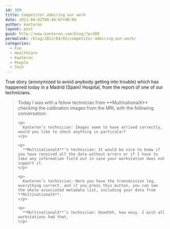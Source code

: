 ```yaml
---
id: 389
title: Competitor admiring our work
date: 2011-04-02T00:44:07+00:00
author: kanteron
layout: post
guid: http://www.kanteron.com/blog/?p=389
permalink: /blog/2011/04/02/competitor-admiring-our-work/
categories:
  - Fun
  - HealthCare
  - Kanteron
  - People
  - Tech
---
```

<div>
  <p>
    True story (anonymized to avoid anybody getting into trouble) which has happened today in a Madrid (Spain) Hospital, from the report of one of our technicians.
  </p>
  
  <blockquote>
    <p>
      Today I was with a fellow technician from **MultinationalX** checking the calibration images from the MRI, with the following conversation:
    </p>
    
    <p>
      Kanteron‘s technician: Images seem to have arrived correctly, would you like to check anything in particular?
    </p>
    
    <p>
      **MultinationalX**‘s technician: It would be nice to know if you have received all the data without errors or if I have to take any information field out in case your workstation does not support it.
    </p>
    
    <p>
      Kanteron‘s technician: Here you have the transmission log, everything correct, and if you press this button, you can see the whole associated metadata list, including your data from **MultinationalX**.
    </p>
    
    <p>
      **MultinationalX**‘s technician: Oooohhh, how easy. I wish all workstations had that.
    </p>
  </blockquote>
</div>